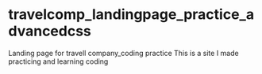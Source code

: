 # travelcomp_landingpage_practice_advancedcss
Landing page for travell company_coding practice
This is a site I made practicing and learning coding
